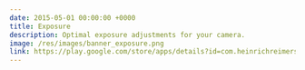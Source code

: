 ```yaml
---
date: 2015-05-01 00:00:00 +0000
title: Exposure
description: Optimal exposure adjustments for your camera.
image: /res/images/banner_exposure.png
link: https://play.google.com/store/apps/details?id=com.heinrichreimersoftware.exposure
---
```

